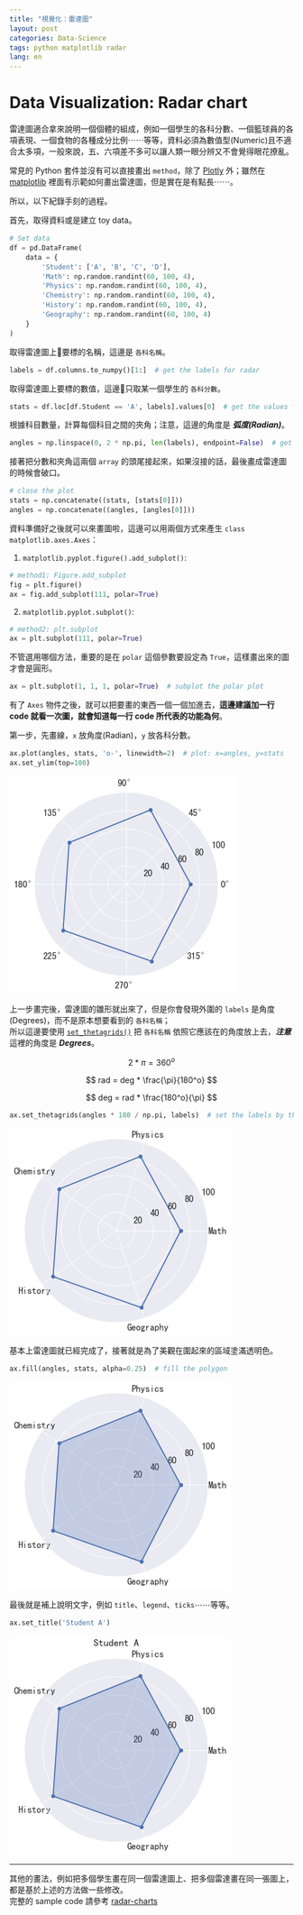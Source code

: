 ```yaml
---
title: "視覺化：雷達圖"
layout: post
categories: Data-Science
tags: python matplotlib radar
lang: en
---
```


Data Visualization: Radar chart
===

雷達圖適合拿來說明一個個體的組成，例如一個學生的各科分數、一個籃球員的各項表現、一個食物的各種成分比例⋯⋯等等，資料必須為數值型(Numeric)且不適合太多項，一般來說，五、六項差不多可以讓人類一眼分辨又不會覺得眼花撩亂。

常見的 Python 套件並沒有可以直接畫出 `method`，除了 [Plotly](https://plot.ly/python/radar-chart/) 外；雖然在 [matplotlib](https://matplotlib.org/examples/api/radar_chart.html) 裡面有示範如何畫出雷達圖，但是實在是有點長⋯⋯。

所以，以下紀錄手刻的過程。

首先，取得資料或是建立 toy data。
```python
# Set data
df = pd.DataFrame(
    data = {
        'Student': ['A', 'B', 'C', 'D'],
        'Math': np.random.randint(60, 100, 4),
        'Physics': np.random.randint(60, 100, 4),
        'Chemistry': np.random.randint(60, 100, 4),
        'History': np.random.randint(60, 100, 4),
        'Geography': np.random.randint(60, 100, 4)
    }
)
```

取得雷達圖上要標的名稱，這邊是 `各科名稱`。
```python
labels = df.columns.to_numpy()[1:]  # get the labels for radar
```

取得雷達圖上要標的數值，這邊只取某一個學生的 `各科分數`。
```python
stats = df.loc[df.Student == 'A', labels].values[0]  # get the values for radar
```

根據科目數量，計算每個科目之間的夾角；注意，這邊的角度是 ***弧度(Radian)***。
```python
angles = np.linspace(0, 2 * np.pi, len(labels), endpoint=False)  # get the angles for each group
```

接著把分數和夾角這兩個 `array` 的頭尾接起來，如果沒接的話，最後畫成雷達圖的時候會破口。
```python
# close the plot
stats = np.concatenate((stats, [stats[0]]))
angles = np.concatenate((angles, [angles[0]]))
```

資料準備好之後就可以來畫圖啦，這邊可以用兩個方式來產生 `class matplotlib.axes.Axes`：
1. `matplotlib.pyplot.figure().add_subplot()`:
```python
# method1: Figure.add_subplot
fig = plt.figure()
ax = fig.add_subplot(111, polar=True)
```

2. `matplotlib.pyplot.subplot()`:
```python
# method2: plt.subplot
ax = plt.subplot(111, polar=True)
```

不管選用哪個方法，重要的是在 `polar` 這個參數要設定為 `True`，這樣畫出來的圖才會是圓形。
```python
ax = plt.subplot(1, 1, 1, polar=True)  # subplot the polar plot
```

有了 `Axes` 物件之後，就可以把要畫的東西一個一個加進去，**這邊建議加一行 code 就看一次圖，就會知道每一行 code 所代表的功能為何**。

第一步，先畫線，`x` 放角度(Radian)，`y` 放各科分數。
```python
ax.plot(angles, stats, 'o-', linewidth=2)  # plot: x=angles, y=stats
ax.set_ylim(top=100)
```
![radar-chart-1.png](/assets/images/2019-08-07-radar-chart/radar-chart-1.png)

上一步畫完後，雷達圖的雛形就出來了，但是你會發現外圍的 `labels` 是角度(Degrees)，而不是原本想要看到的 `各科名稱`；<br>
所以這邊要使用 [`set_thetagrids()`](https://matplotlib.org/3.1.0/api/_as_gen/matplotlib.pyplot.thetagrids.html#matplotlib.pyplot.thetagrids) 把 `各科名稱` 依照它應該在的角度放上去，***注意*** 這裡的角度是 ***Degrees***。

$$ 2 * \pi = 360^o $$

$$ rad = deg * \frac{\pi}{180^o} $$

$$ deg = rad * \frac{180^o}{\pi} $$

```python
ax.set_thetagrids(angles * 180 / np.pi, labels)  # set the labels by the angles
```
![radar-chart-2.png](/assets/images/2019-08-07-radar-chart/radar-chart-2.png)

基本上雷達圖就已經完成了，接著就是為了美觀在圍起來的區域塗滿透明色。
```python
ax.fill(angles, stats, alpha=0.25)  # fill the polygon
```
![radar-chart-3.png](/assets/images/2019-08-07-radar-chart/radar-chart-3.png)

最後就是補上說明文字，例如 `title`、`legend`、`ticks`⋯⋯等等。
```python
ax.set_title('Student A')
```
![radar-chart-4.png](/assets/images/2019-08-07-radar-chart/radar-chart-4.png)

---
其他的畫法，例如把多個學生畫在同一個雷達圖上、把多個雷達畫在同一張圖上，都是基於上述的方法做一些修改。<br>
完整的 sample code 請參考 [radar-charts](https://nbviewer.jupyter.org/github/orcahmlee/lab-technical-note/blob/master/plotting/radar-charts.ipynb)

